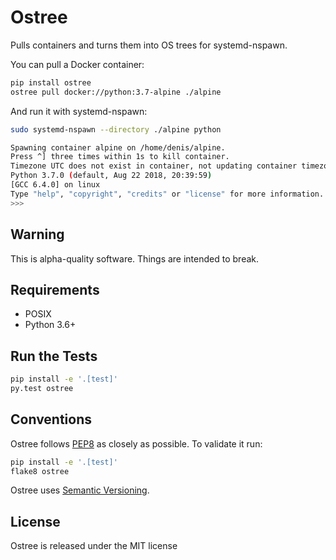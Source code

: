 # Ostree

Pulls containers and turns them into OS trees for systemd-nspawn.

You can pull a Docker container:
```bash
pip install ostree
ostree pull docker://python:3.7-alpine ./alpine
```

And run it with systemd-nspawn:
```bash
sudo systemd-nspawn --directory ./alpine python

Spawning container alpine on /home/denis/alpine.
Press ^] three times within 1s to kill container.
Timezone UTC does not exist in container, not updating container timezone.
Python 3.7.0 (default, Aug 22 2018, 20:39:59)
[GCC 6.4.0] on linux
Type "help", "copyright", "credits" or "license" for more information.
>>>
```

## Warning

This is alpha-quality software. Things are intended to break.

## Requirements

* POSIX
* Python 3.6+

## Run the Tests

```bash
pip install -e '.[test]'
py.test ostree
```

## Conventions

Ostree follows [PEP8](https://www.python.org/dev/peps/pep-0008/) as closely as possible. To validate it run:

```bash
pip install -e '.[test]'
flake8 ostree
```

Ostree uses [Semantic Versioning](http://semver.org/).

## License

Ostree is released under the MIT license

